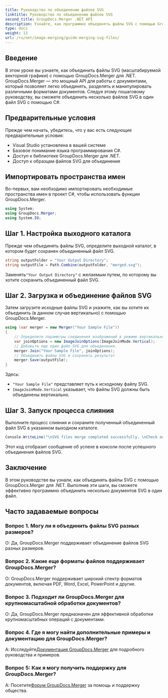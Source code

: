 ```yaml
---
title: Руководство по объединению файлов SVG
linktitle: Руководство по объединению файлов SVG
second_title: GroupDocs.Merger .NET API
description: Узнайте, как программно объединять файлы SVG с помощью GroupDocs.Merger для .NET. Легко объединяйте несколько документов SVG.
type: docs
weight: 13
url: /ru/net/image-merging/guide-merging-svg-files/
---
```

## Введение
В этом уроке вы узнаете, как объединить файлы SVG (масштабируемой векторной графики) с помощью GroupDocs.Merger для .NET. GroupDocs.Merger — это мощный API для работы с документами, который позволяет легко объединять, разделять и манипулировать различными форматами документов. Следуя этому пошаговому руководству, вы сможете объединить несколько файлов SVG в один файл SVG с помощью C#.

## Предварительные условия

Прежде чем начать, убедитесь, что у вас есть следующие предварительные условия:

- Visual Studio установлена в вашей системе
- Базовое понимание языка программирования C#.
- Доступ к библиотеке GroupDocs.Merger для .NET.
- Доступ к образцам файлов SVG для объединения

## Импортировать пространства имен

Во-первых, вам необходимо импортировать необходимые пространства имен в проект C#, чтобы использовать функции GroupDocs.Merger.

```csharp
using System; 
using GroupDocs.Merger;
using System.IO;
```

## Шаг 1. Настройка выходного каталога

Прежде чем объединять файлы SVG, определите выходной каталог, в котором будет сохранен объединенный файл SVG.

```csharp
string outputFolder = "Your Output Directory";
string outputFile = Path.Combine(outputFolder, "merged.svg");
```

 Заменять`"Your Output Directory"` с желаемым путем, по которому вы хотите сохранить объединенный файл SVG.

## Шаг 2. Загрузка и объединение файлов SVG

Затем загрузите исходные файлы SVG и укажите, как вы хотите их объединить (в данном случае вертикально) с помощью GroupDocs.Merger.

```csharp
using (var merger = new Merger("Your Sample File"))
{
    // Определите параметры соединения изображений в режиме вертикального соединения.
    var joinOptions = new ImageJoinOptions(ImageJoinMode.Vertical);
    // Добавьте еще один файл SVG для объединения.
    merger.Join("Your Sample File", joinOptions);
    // Объединить файлы SVG и сохранить результат
    merger.Save(outputFile);
}
```

Здесь:
- `"Your Sample File"` представляет путь к исходному файлу SVG.
- `ImageJoinMode.Vertical` указывает, что файлы SVG должны быть объединены вертикально.

## Шаг 3. Запуск процесса слияния

Выполните процесс слияния и сохраните полученный объединенный файл SVG в указанном выходном каталоге.

```csharp
Console.WriteLine("\nSVG files merge completed successfully. \nCheck output in {0}", outputFolder);
```

Этот код отобразит сообщение об успехе в консоли после успешного объединения файлов SVG.

## Заключение

В этом руководстве вы узнали, как объединять файлы SVG с помощью GroupDocs.Merger для .NET. Выполнив эти шаги, вы сможете эффективно программно объединить несколько документов SVG в один файл.

## Часто задаваемые вопросы

### Вопрос 1. Могу ли я объединить файлы SVG разных размеров?

О: Да, GroupDocs.Merger поддерживает объединение файлов SVG разных размеров.

### Вопрос 2. Какие еще форматы файлов поддерживает GroupDocs.Merger?

О: GroupDocs.Merger поддерживает широкий спектр форматов документов, включая PDF, Word, Excel, PowerPoint и другие.

### Вопрос 3. Подходит ли GroupDocs.Merger для крупномасштабной обработки документов?

О: Да, GroupDocs.Merger предназначен для эффективной обработки крупномасштабных операций с документами.

### Вопрос 4. Где я могу найти дополнительные примеры и документацию для GroupDocs.Merger?

 А: Исследуйте[Документация GroupDocs.Merger](https://reference.groupdocs.com/merger/net/) для подробного руководства и примеров.

### Вопрос 5: Как я могу получить поддержку для GroupDocs.Merger?

 А: Посетите[Форум GroupDocs.Merger](https://forum.groupdocs.com/c/merger/32) за помощь и поддержку общества.